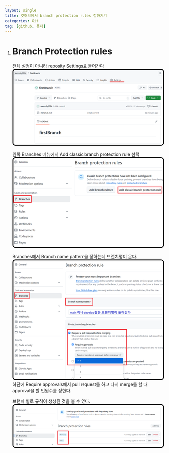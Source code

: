 ```yaml
---
layout: single
title: 깃허브에서 branch protection rules 정하기기
categories: Git
tag: [github, 폴더]
---
```


1. # Branch Protection rules

   전체 설정이 아니라 reposity Settings로 들어간다   
   <img src="../../imgs/git/protection_rule_1.png" style="border:3px solid black;border-radius:9px;width:500px">   

   왼쪽 Branches 메뉴에서 Add classic branch protection rule 선택   
   <img src="../../imgs/git/protection_rule_2.png" style="border:3px solid black;border-radius:9px;width:500px">   

   Branches에서 Branch name pattern을 정하는데 브랜치명이 온다.   
   <img src="../../imgs/git/protection_rule_3.png" style="border:3px solid black;border-radius:9px;width:500px">   
   하단에 Require approvals에서 pull request를 하고 나서 merge를 할 때 approval을 할 인원수를 정한다.   

   브랜치 별로 규칙이 생성된 것을 볼 수 있다.   
   <img src="../../imgs/git/protection_rule_4.png" style="border:3px solid black;border-radius:9px;width:500px">   